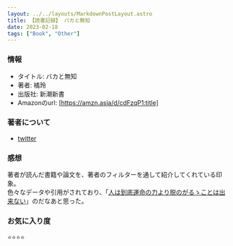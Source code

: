 ```yaml
---
layout: ../../layouts/MarkdownPostLayout.astro
title: 【読書記録】 バカと無知
date: 2023-02-18
tags: ["Book", "Other"]
---
```


### 情報
- タイトル: バカと無知
- 著者: 橘玲
- 出版社: 新潮新書
- Amazonのurl: [https://amzn.asia/d/cdFzqP1:title]


### 著者について
- [twitter](https://twitter.com/ak_tch)

### 感想
著者が読んだ書籍や論文を、著者のフィルターを通して紹介してくれている印象。<br>
色々なデータや引用がされており、「[人は到底運命の力より脱のがるゝことは出来ない](https://www.aozora.gr.jp/cards/000038/files/336_15957.html#:~:text=%E4%BA%BA%E3%81%AF%E5%88%B0%E5%BA%95,%E3%81%AF%E5%87%BA%E6%9D%A5%E3%81%AA%E3%81%84)」のだなあと思った。

### お気に入り度
⭐️⭐️⭐️⭐️